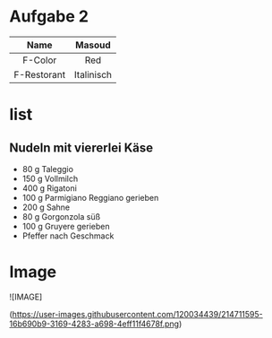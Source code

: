# Aufgabe 2
| Name | Masoud  | 
| :---:   | :---: | 
| F-Color | Red   | 
| F-Restorant | Italinisch  | 

# list 
## Nudeln mit viererlei Käse
* 80 g Taleggio
* 150 g Vollmilch
* 400 g Rigatoni
* 100 g Parmigiano Reggiano gerieben
* 200 g Sahne
* 80 g Gorgonzola süß
* 100 g Gruyere gerieben
* Pfeffer nach Geschmack
# Image
![IMAGE]

(https://user-images.githubusercontent.com/120034439/214711595-16b690b9-3169-4283-a698-4eff11f4678f.png)



